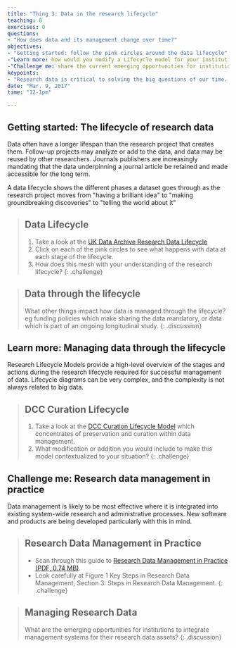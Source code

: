 ```yaml
---
title: "Thing 3: Data in the research lifecycle"
teaching: 0
exercises: 0
questions:
- "How does data and its management change over time?"
objectives:
- "Getting started: follow the pink circles around the data lifecycle"
-"Learn more: how would you modify a Lifecycle model for your institution?"
-"Challenge me: share the current emerging opportunities for institutions to integrate management systems for your research data assets."
keypoints:
- "Research data is critical to solving the big questions of our time.  "
date: "Mar. 9, 2017"
time: "12-1pm"

---
```


## Getting started: The lifecycle of research data

Data often have a longer lifespan than the research project that creates them. Follow-up projects may analyze or add to the data, and data may be reused by other researchers.  Journals publishers are increasingly mandating that the data underpinning a journal article be retained and made accessible for the long term.

A data lifecycle shows the different phases a dataset goes through as the research project moves from "having a brilliant idea" to "making groundbreaking discoveries" to "telling the world about it"

> ## Data Lifecycle
>1. Take a look at the [UK Data Archive Research Data Lifecycle](http://www.data-archive.ac.uk/create-manage/life-cycle)
>2. Click on each of the pink circles to see what happens with data at each stage of the lifecycle.
>3. How does this mesh with your understanding of the research lifecycle?
{: .challenge}

>## Data through the lifecycle
>What other things impact how data is managed through the lifecycle? eg funding policies which make sharing the data mandatory, or data which is part of an ongoing longitudinal study.
{: .discussion}

## Learn more: Managing data through the lifecycle

Research Lifecycle Models provide a high-level overview of the stages and actions during the research lifecycle required for successful management of data.  Lifecycle diagrams can be very complex, and the complexity is not always related to big data.

>## DCC Curation Lifecycle
>1. Take a look at the [DCC Curation Lifecycle Model](http://www.dcc.ac.uk/resources/curation-lifecycle-model) which concentrates of preservation and curation within data management.
>2. What modification or addition you would include to make this model contextualized to your situation?
{: .challenge}

## Challenge me: Research data management in practice

Data management is likely to be most effective where it is integrated into existing system-wide research and administrative processes. New software and products are being developed particularly with this in mind.

>## Research Data Management in Practice
>* Scan through this guide to [Research Data Management in Practice (PDF, 0.74 MB)](http://www.ands.org.au/__data/assets/pdf_file/0009/394056/research-data-management-in-practice.pdf).
>* Look carefully at Figure 1 Key Steps in Research Data Management, Section 3: Steps in Research Data Management.
{: .challenge}

>## Managing Research Data
>What are the emerging opportunities for institutions to integrate management systems for their research data assets?
> {: .discussion}
